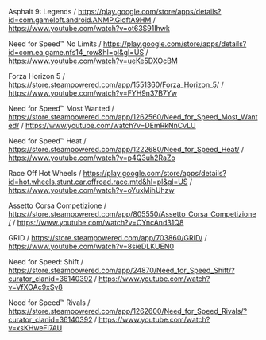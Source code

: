 Asphalt 9: Legends / https://play.google.com/store/apps/details?id=com.gameloft.android.ANMP.GloftA9HM / https://www.youtube.com/watch?v=ot63S91Ihwk

Need for Speed™ No Limits / https://play.google.com/store/apps/details?id=com.ea.game.nfs14_row&hl=pl&gl=US / https://www.youtube.com/watch?v=ueKe5DXOcBM

Forza Horizon 5 / https://store.steampowered.com/app/1551360/Forza_Horizon_5/ / https://www.youtube.com/watch?v=FYH9n37B7Yw

Need for Speed™ Most Wanted / https://store.steampowered.com/app/1262560/Need_for_Speed_Most_Wanted/ / https://www.youtube.com/watch?v=DEmRkNnCvLU

Need for Speed™ Heat / https://store.steampowered.com/app/1222680/Need_for_Speed_Heat/ / https://www.youtube.com/watch?v=p4Q3uh2RaZo

Race Off Hot Wheels / https://play.google.com/store/apps/details?id=hot.wheels.stunt.car.offroad.race.mtd&hl=pl&gl=US / https://www.youtube.com/watch?v=oYuxMihUhzw

Assetto Corsa Competizione / https://store.steampowered.com/app/805550/Assetto_Corsa_Competizione/ / https://www.youtube.com/watch?v=CYncAnd31Q8

GRID / https://store.steampowered.com/app/703860/GRID/ / https://www.youtube.com/watch?v=8sieDLKUEN0

Need for Speed: Shift / https://store.steampowered.com/app/24870/Need_for_Speed_Shift/?curator_clanid=36140392 / https://www.youtube.com/watch?v=VfXOAc9xSy8

Need for Speed™ Rivals / https://store.steampowered.com/app/1262600/Need_for_Speed_Rivals/?curator_clanid=36140392 / https://www.youtube.com/watch?v=xsKHweFi7AU
